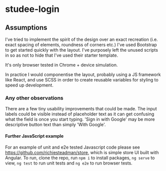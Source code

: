 # studee-login
## Assumptions
I've tried to implement the spirit of the design over an exact recreation (i.e. exact spacing of elements, roundness of corners etc.) I've used Bootstrap to get started quickly with the layout. I've purposely left the unused scripts in so as not to hide that I've used their starter template.

It's only browser tested in Chrome + device simulation.

In practice I would componentise the layout, probably using a JS framework like React, and use SCSS in order to create reusable variables for styling to speed up development.

### Any other observations
There are a few tiny usability improvements that could be made. The input labels could be visible instead of placeholder text as it can get confusing what the field is once you start typing. 'Sign in with Google' may be more descriptive button text than simply 'With Google'.

#### Further JavaScript example
For an example of unit and e2e tested Javascript code please see https://github.com/richiesteadman/store, which is simple store UI built with Angular. To run, clone the repo, run `npm i` to install packages, `ng serve` to view, `ng test` to run unit tests and `ng e2e` to run browser tests.
